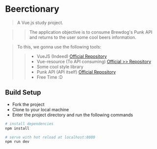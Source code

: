 # Beerctionary

> A Vue.js study project.

>> The application objective is to consume Brewdog's Punk API and returns to the user some cool beers information.

> To this, we gonna use the following tools:
>> * VueJS (Indeed) [Official Repository](https://github.com/vuejs/vue)
>> * Vue-resource (To API consuming) [Official >> Repository](https://github.com/pagekit/vue-resource)
>> * Some cool style library
>> * Punk API (API itself) [Official Repository](https://github.com/samjbmason/punkapi-db)
>> * Free Time :D

## Build Setup

* Fork the project
* Clone to your local machine
* Enter the project directory and run the following commands

``` bash
# install dependencies
npm install

# serve with hot reload at localhost:8080
npm run dev
```
